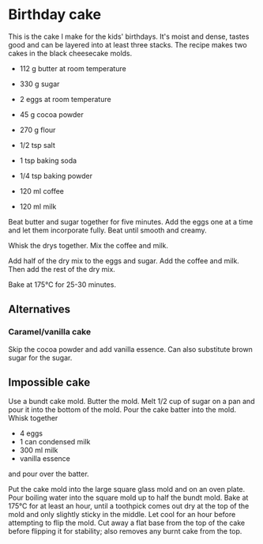 # Birthday cake

This is the cake I make for the kids' birthdays.
It's moist and dense, tastes good and can be layered into at least three stacks.
The recipe makes two cakes in the black cheesecake molds.

* 112 g butter at room temperature
* 330 g sugar
* 2 eggs at room temperature

* 45 g cocoa powder
* 270 g flour
* 1/2 tsp salt
* 1 tsp baking soda
* 1/4 tsp baking powder

* 120 ml coffee
* 120 ml milk

Beat butter and sugar together for five minutes.
Add the eggs one at a time and let them incorporate fully.
Beat until smooth and creamy.

Whisk the drys together.
Mix the coffee and milk.

Add half of the dry mix to the eggs and sugar.
Add the coffee and milk.
Then add the rest of the dry mix.

Bake at 175°C for 25-30 minutes.

## Alternatives

### Caramel/vanilla cake

Skip the cocoa powder and add vanilla essence.
Can also substitute brown sugar for the sugar.

## Impossible cake

Use a bundt cake mold.
Butter the mold.
Melt 1/2 cup of sugar on a pan and pour it into the bottom of the mold.
Pour the cake batter into the mold.
Whisk together

* 4 eggs
* 1 can condensed milk
* 300 ml milk
* vanilla essence

and pour over the batter.

Put the cake mold into the large square glass mold and on an oven plate.
Pour boiling water into the square mold up to half the bundt mold.
Bake at 175°C for at least an hour, until a toothpick comes out dry at the top of the mold and only slightly sticky in the middle.
Let cool for an hour before attempting to flip the mold.
Cut away a flat base from the top of the cake before flipping it for stability; also removes any burnt cake from the top.
